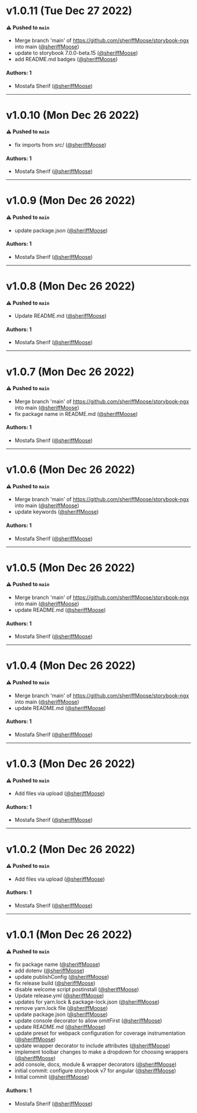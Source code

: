 # v1.0.11 (Tue Dec 27 2022)

#### ⚠️ Pushed to `main`

- Merge branch 'main' of https://github.com/sheriffMoose/storybook-ngx into main ([@sheriffMoose](https://github.com/sheriffMoose))
- update to storybook 7.0.0-beta.15 ([@sheriffMoose](https://github.com/sheriffMoose))
- add README.md badges ([@sheriffMoose](https://github.com/sheriffMoose))

#### Authors: 1

- Mostafa Sherif ([@sheriffMoose](https://github.com/sheriffMoose))

---

# v1.0.10 (Mon Dec 26 2022)

#### ⚠️ Pushed to `main`

- fix imports from src/ ([@sheriffMoose](https://github.com/sheriffMoose))

#### Authors: 1

- Mostafa Sherif ([@sheriffMoose](https://github.com/sheriffMoose))

---

# v1.0.9 (Mon Dec 26 2022)

#### ⚠️ Pushed to `main`

- update package.json ([@sheriffMoose](https://github.com/sheriffMoose))

#### Authors: 1

- Mostafa Sherif ([@sheriffMoose](https://github.com/sheriffMoose))

---

# v1.0.8 (Mon Dec 26 2022)

#### ⚠️ Pushed to `main`

- Update README.md ([@sheriffMoose](https://github.com/sheriffMoose))

#### Authors: 1

- Mostafa Sherif ([@sheriffMoose](https://github.com/sheriffMoose))

---

# v1.0.7 (Mon Dec 26 2022)

#### ⚠️ Pushed to `main`

- Merge branch 'main' of https://github.com/sheriffMoose/storybook-ngx into main ([@sheriffMoose](https://github.com/sheriffMoose))
- fix package name in README.md ([@sheriffMoose](https://github.com/sheriffMoose))

#### Authors: 1

- Mostafa Sherif ([@sheriffMoose](https://github.com/sheriffMoose))

---

# v1.0.6 (Mon Dec 26 2022)

#### ⚠️ Pushed to `main`

- Merge branch 'main' of https://github.com/sheriffMoose/storybook-ngx into main ([@sheriffMoose](https://github.com/sheriffMoose))
- update keywords ([@sheriffMoose](https://github.com/sheriffMoose))

#### Authors: 1

- Mostafa Sherif ([@sheriffMoose](https://github.com/sheriffMoose))

---

# v1.0.5 (Mon Dec 26 2022)

#### ⚠️ Pushed to `main`

- Merge branch 'main' of https://github.com/sheriffMoose/storybook-ngx into main ([@sheriffMoose](https://github.com/sheriffMoose))
- update README.md ([@sheriffMoose](https://github.com/sheriffMoose))

#### Authors: 1

- Mostafa Sherif ([@sheriffMoose](https://github.com/sheriffMoose))

---

# v1.0.4 (Mon Dec 26 2022)

#### ⚠️ Pushed to `main`

- Merge branch 'main' of https://github.com/sheriffMoose/storybook-ngx into main ([@sheriffMoose](https://github.com/sheriffMoose))
- update README.md ([@sheriffMoose](https://github.com/sheriffMoose))

#### Authors: 1

- Mostafa Sherif ([@sheriffMoose](https://github.com/sheriffMoose))

---

# v1.0.3 (Mon Dec 26 2022)

#### ⚠️ Pushed to `main`

- Add files via upload ([@sheriffMoose](https://github.com/sheriffMoose))

#### Authors: 1

- Mostafa Sherif ([@sheriffMoose](https://github.com/sheriffMoose))

---

# v1.0.2 (Mon Dec 26 2022)

#### ⚠️ Pushed to `main`

- Add files via upload ([@sheriffMoose](https://github.com/sheriffMoose))

#### Authors: 1

- Mostafa Sherif ([@sheriffMoose](https://github.com/sheriffMoose))

---

# v1.0.1 (Mon Dec 26 2022)

#### ⚠️ Pushed to `main`

- fix package name ([@sheriffMoose](https://github.com/sheriffMoose))
- add dotenv ([@sheriffMoose](https://github.com/sheriffMoose))
- update publishConfig ([@sheriffMoose](https://github.com/sheriffMoose))
- fix release build ([@sheriffMoose](https://github.com/sheriffMoose))
- disable welcome script postinstall ([@sheriffMoose](https://github.com/sheriffMoose))
- Update release.yml ([@sheriffMoose](https://github.com/sheriffMoose))
- updates for yarn.lock & package-lock.json ([@sheriffMoose](https://github.com/sheriffMoose))
- remove yarn.lock file ([@sheriffMoose](https://github.com/sheriffMoose))
- update package.json ([@sheriffMoose](https://github.com/sheriffMoose))
- update console decorator to allow omitFirst ([@sheriffMoose](https://github.com/sheriffMoose))
- update README.md ([@sheriffMoose](https://github.com/sheriffMoose))
- update preset for webpack configuration for coverage instrumentation ([@sheriffMoose](https://github.com/sheriffMoose))
- update wrapper decorator to include attributes ([@sheriffMoose](https://github.com/sheriffMoose))
- implement toolbar changes to make a dropdown for choosing wrappers ([@sheriffMoose](https://github.com/sheriffMoose))
- add console, docs, module & wrapper decorators ([@sheriffMoose](https://github.com/sheriffMoose))
- initial commit: configure storybook v7 for angular ([@sheriffMoose](https://github.com/sheriffMoose))
- Initial commit ([@sheriffMoose](https://github.com/sheriffMoose))

#### Authors: 1

- Mostafa Sherif ([@sheriffMoose](https://github.com/sheriffMoose))
